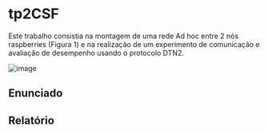 # tp2CSF

Este trabalho consistia na montagem de uma rede Ad hoc entre 2 nós raspberries (Figura 1) e na realização de um experimento de comunicação e avaliação de desempenho usando o protocolo DTN2.

![image](https://user-images.githubusercontent.com/1641686/48685100-04e68d80-eb8b-11e8-81f9-187d9130b3a7.png)

## Enunciado

## Relatório
